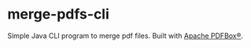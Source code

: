 # merge-pdfs-cli
Simple Java CLI program to merge pdf files. Built with [Apache PDFBox®](https://pdfbox.apache.org/).
